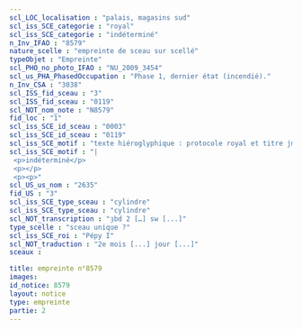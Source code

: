 ```yaml
---
scl_LOC_localisation : "palais, magasins sud"
scl_iss_SCE_categorie : "royal"
scl_iss_SCE_categorie : "indéterminé"
n_Inv_IFAO : "8579"
nature_scelle : "empreinte de sceau sur scellé"
typeObjet : "Empreinte"
scl_PHO_no_photo_IFAO : "NU_2009_3454"
scl_us_PHA_PhasedOccupation : "Phase 1, dernier état (incendié)."
n_Inv_CSA : "3038"
scl_ISS_fid_sceau : "3"
scl_ISS_fid_sceau : "0119"
scl_NOT_nom_note : "N8579"
fid_loc : "1"
scl_iss_SCE_id_sceau : "0003"
scl_iss_SCE_id_sceau : "0119"
scl_iss_SCE_motif : "texte hiéroglyphique : protocole royal et titre jmy-ḫt pr-‘ȝ"
scl_iss_SCE_motif : "|
 <p>indéterminé</p>
 <p></p>
 <p><p>"
scl_US_us_nom : "2635"
fid_US : "3"
scl_iss_SCE_type_sceau : "cylindre"
scl_iss_SCE_type_sceau : "cylindre"
scl_NOT_transcription : "ȝbd 2 […] sw [...]"
type_scelle : "sceau unique ?"
scl_iss_SCE_roi : "Pépy I"
scl_NOT_traduction : "2e mois [...] jour [...]"
sceaux :

title: empreinte n°8579
images: 
id_notice: 8579
layout: notice
type: empreinte
partie: 2
---
```


